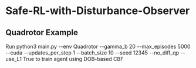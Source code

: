 # Safe-RL-with-Disturbance-Observer

## Quadrotor Example
Run python3 main.py --env Quadrotor --gamma_b 20 --max_episodes 5000 --cuda --updates_per_step 1 --batch_size 10 --seed 12345 --no_diff_qp --use_L1 True to train agent using DOB-based CBF
